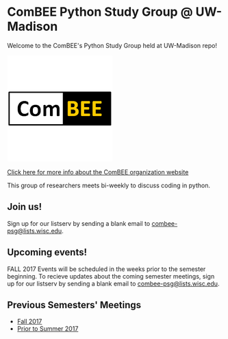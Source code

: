 # ComBEE Python Study Group @ UW-Madison 

Welcome to the ComBEE's Python Study Group held at UW-Madison repo! 

![ComBEE Logo](img/combeelogo.PNG)

[Click here for more info about the ComBEE organization website](https://combee-uw-madison.github.io/studyGroup/)

This group of researchers meets bi-weekly to discuss coding in python.

## Join us!
Sign up for our listserv by sending a blank email to [combee-psg@lists.wisc.edu](mailto:combee-psg@lists.wisc.edu).

## Upcoming events!
FALL 2017 Events will be scheduled in the weeks prior to the semester beginning.  To recieve updates about the coming semester meetings, sign up for our listserv by sending a blank email to [combee-psg@lists.wisc.edu](mailto:combee-psg@lists.wisc.edu). 


## Previous Semesters' Meetings
- [Fall 2017](https://github.com/ComBEE-UW-Madison/PythonStudyGroup/tree/master/Fall2017#python-study-group-fall-2017)
- [Prior to Summer 2017](https://github.com/ComBEE-UW-Madison/PythonStudyGroup/tree/master/Archive#python-study-group-archive)


